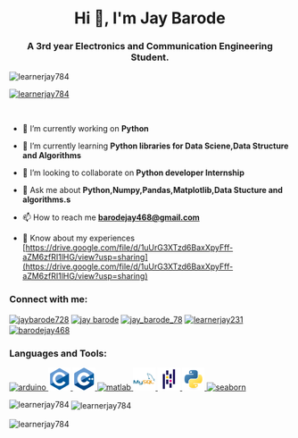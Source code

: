 <h1 align="center">Hi 👋, I'm Jay Barode</h1>
<h3 align="center">A 3rd year Electronics and Communication Engineering Student.</h3>

<p align="left"> <img src="https://komarev.com/ghpvc/?username=learnerjay784&label=Profile%20views&color=0e75b6&style=flat" alt="learnerjay784" /> </p>

<p align="left"> <a href="https://github.com/ryo-ma/github-profile-trophy"><img src="https://github-profile-trophy.vercel.app/?username=learnerjay784" alt="learnerjay784" /></a> </p>

<p align="left"> <a href="https://twitter.com/" target="blank"><img src="https://img.shields.io/twitter/follow/?logo=twitter&style=for-the-badge" alt="" /></a> </p>

- 🔭 I’m currently working on **Python**

- 🌱 I’m currently learning **Python libraries for Data Sciene,Data Structure and Algorithms**

- 👯 I’m looking to collaborate on **Python developer Internship**

- 💬 Ask me about **Python,Numpy,Pandas,Matplotlib,Data Stucture and algorithms.s**

- 📫 How to reach me **barodejay468@gmail.com**

- 📄 Know about my experiences [https://drive.google.com/file/d/1uUrG3XTzd6BaxXpyFff-aZM6zfRI1lHG/view?usp=sharing](https://drive.google.com/file/d/1uUrG3XTzd6BaxXpyFff-aZM6zfRI1lHG/view?usp=sharing)

<h3 align="left">Connect with me:</h3>
<p align="left">
<a href="https://linkedin.com/in/jaybarode728" target="blank"><img align="center" src="https://raw.githubusercontent.com/rahuldkjain/github-profile-readme-generator/master/src/images/icons/Social/linked-in-alt.svg" alt="jaybarode728" height="30" width="40" /></a>
<a href="https://fb.com/jay barode" target="blank"><img align="center" src="https://raw.githubusercontent.com/rahuldkjain/github-profile-readme-generator/master/src/images/icons/Social/facebook.svg" alt="jay barode" height="30" width="40" /></a>
<a href="https://instagram.com/jay_barode_78" target="blank"><img align="center" src="https://raw.githubusercontent.com/rahuldkjain/github-profile-readme-generator/master/src/images/icons/Social/instagram.svg" alt="jay_barode_78" height="30" width="40" /></a>
<a href="https://www.codechef.com/users/learnerjay231" target="blank"><img align="center" src="https://cdn.jsdelivr.net/npm/simple-icons@3.1.0/icons/codechef.svg" alt="learnerjay231" height="30" width="40" /></a>
<a href="https://www.hackerrank.com/barodejay468" target="blank"><img align="center" src="https://raw.githubusercontent.com/rahuldkjain/github-profile-readme-generator/master/src/images/icons/Social/hackerrank.svg" alt="barodejay468" height="30" width="40" /></a>
</p>

<h3 align="left">Languages and Tools:</h3>
<p align="left"> <a href="https://www.arduino.cc/" target="_blank" rel="noreferrer"> <img src="https://cdn.worldvectorlogo.com/logos/arduino-1.svg" alt="arduino" width="40" height="40"/> </a> <a href="https://www.cprogramming.com/" target="_blank" rel="noreferrer"> <img src="https://raw.githubusercontent.com/devicons/devicon/master/icons/c/c-original.svg" alt="c" width="40" height="40"/> </a> <a href="https://www.w3schools.com/cpp/" target="_blank" rel="noreferrer"> <img src="https://raw.githubusercontent.com/devicons/devicon/master/icons/cplusplus/cplusplus-original.svg" alt="cplusplus" width="40" height="40"/> </a> <a href="https://www.mathworks.com/" target="_blank" rel="noreferrer"> <img src="https://upload.wikimedia.org/wikipedia/commons/2/21/Matlab_Logo.png" alt="matlab" width="40" height="40"/> </a> <a href="https://www.mysql.com/" target="_blank" rel="noreferrer"> <img src="https://raw.githubusercontent.com/devicons/devicon/master/icons/mysql/mysql-original-wordmark.svg" alt="mysql" width="40" height="40"/> </a> <a href="https://pandas.pydata.org/" target="_blank" rel="noreferrer"> <img src="https://raw.githubusercontent.com/devicons/devicon/2ae2a900d2f041da66e950e4d48052658d850630/icons/pandas/pandas-original.svg" alt="pandas" width="40" height="40"/> </a> <a href="https://www.python.org" target="_blank" rel="noreferrer"> <img src="https://raw.githubusercontent.com/devicons/devicon/master/icons/python/python-original.svg" alt="python" width="40" height="40"/> </a> <a href="https://seaborn.pydata.org/" target="_blank" rel="noreferrer"> <img src="https://seaborn.pydata.org/_images/logo-mark-lightbg.svg" alt="seaborn" width="40" height="40"/> </a> </p>

<p><img align="left" src="https://github-readme-stats.vercel.app/api/top-langs?username=learnerjay784&show_icons=true&locale=en&layout=compact" alt="learnerjay784" /></p>

<p>&nbsp;<img align="center" src="https://github-readme-stats.vercel.app/api?username=learnerjay784&show_icons=true&locale=en" alt="learnerjay784" /></p>

<p><img align="center" src="https://github-readme-streak-stats.herokuapp.com/?user=learnerjay784&" alt="learnerjay784" /></p>
